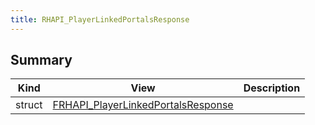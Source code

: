 ```yaml
---
title: RHAPI_PlayerLinkedPortalsResponse
---
```


## Summary
| Kind | View | Description |
|------|------|-------------|
|struct|[FRHAPI_PlayerLinkedPortalsResponse](/unreal-plugins/all/structfrhapi__playerlinkedportalsresponse/#structFRHAPI__PlayerLinkedPortalsResponse)||
